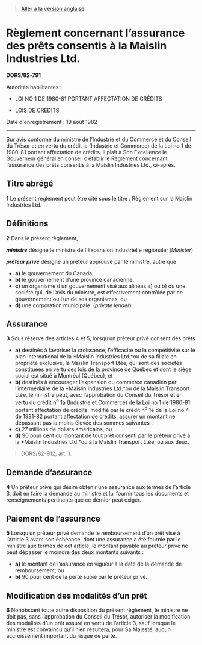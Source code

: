 > [Aller à la version anglaise](/en/Regulations/Statutory%20Orders%20and%20Regulations/82/791.md)

# Règlement concernant l’assurance des prêts consentis à la Maislin Industries Ltd.

**DORS/82-791**

Autorités habilitantes : 
- LOI NO 1 DE 1980-81 PORTANT AFFECTATION DE CRÉDITS

- [LOIS DE CRÉDITS](/fr/Lois/Lois%20révisées%20du%20Canada/Z/Z-01.md)

Date d'enregistrement : 19 août 1982

----------

Sur avis conforme du ministre de l’Industrie et du Commerce et du Conseil du Trésor et en vertu du crédit la (Industrie et Commerce) de la Loi no 1 de 1980-81 portant affectation de crédits, il plaît à Son Excellence le Gouverneur général en conseil d’établir le Règlement concernant l’assurance des prêts consentis à la Maislin Industries Ltd., ci-après.




## Titre abrégé


**1** Le présent règlement peut être cité sous le titre : Règlement sur la Maislin Industries Ltd.




## Définitions


**2** Dans le présent règlement,

***ministre*** désigne le ministre de l’Expansion industrielle régionale; (*Minister*)

***prêteur privé*** désigne un prêteur approuvé par le ministre, autre que
- **a)** le gouvernement du Canada,
- **b)** le gouvernement d’une province canadienne,
- **c)** un organisme d’un gouvernement visé aux alinéas a) ou b) ou une société qui, de l’avis du ministre, est effectivement contrôlée par ce gouvernement ou l’un de ses organismes, ou
- **d)** une corporation municipale. (*private lender*)




## Assurance


**3** Sous réserve des articles 4 et 5, lorsqu’un prêteur privé consent des prêts
- **a)** destinés à favoriser la croissance, l’efficacité ou la compétitivité sur le plan international de la *Maislin Industries Ltd.*ou de sa filiale en propriété exclusive, la Maislin Transport Ltée, qui sont des sociétés constituées en vertu des lois de la province de Québec et dont le siège social est situé à Montréal (Québec), et
- **b)** destinés à encourager l’expansion du commerce canadien par l’intermédiaire de la *Maislin Industries Ltd.*ou de la Maislin Transport Ltée,
le ministre peut, avec l’approbation du Conseil du Trésor et en vertu du crédit n<sup>o</sup> 1a (Industrie et Commerce) de la Loi no 1 de 1980-81 portant affectation de crédits, modifié par le crédit n<sup>o</sup> 1e de la Loi no 4 de 1981-82 portant affectation de crédits, assurer un montant ne dépassant pas la moins élevée des sommes suivantes :
- **c)** 27 millions de dollars américains, ou
- **d)** 90 pour cent du montant de tout prêt consenti par le prêteur privé à la *Maislin Industries Ltd.*ou à la Maislin Transport Ltée, ou aux deux.
> DORS/82-912, art. 1.





## Demande d’assurance


**4** Un prêteur privé qui désire obtenir une assurance aux termes de l’article 3, doit en faire la demande au ministre et lui fournir tous les documents et renseignements pertinents que ce dernier peut exiger.




## Paiement de l’assurance


**5** Lorsqu’un prêteur privé demande le remboursement d’un prêt visé à l’article 3 avant son échéance, dont une assurance a été fournie par le ministre aux termes de cet article, le montant payable au prêteur privé ne peut dépasser le moindre des deux montants suivants :
- **a)** le montant de l’assurance en vigueur à la date de la demande de remboursement; ou
- **b)** 90 pour cent de la perte subie par le prêteur privé.




## Modification des modalités d’un prêt


**6** Nonobstant toute autre disposition du présent règlement, le ministre ne doit pas, sans l’approbation du Conseil du Trésor, autoriser la modification des modalités d’un prêt assuré en vertu de l’article 3, sauf lorsque le ministre est convaincu qu’il n’en résultera, pour Sa Majesté, aucun accroissement important du risque de perte.


